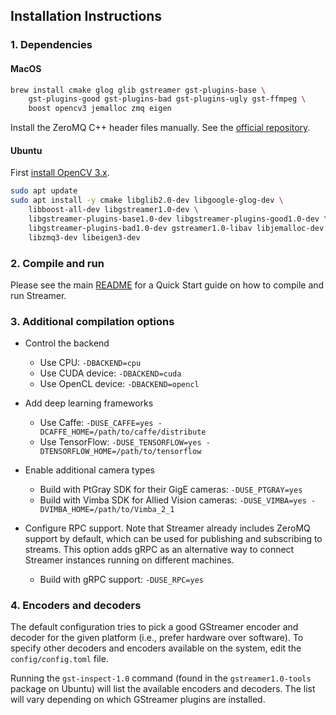 ## Installation Instructions

### 1. Dependencies

#### MacOS

```sh
brew install cmake glog glib gstreamer gst-plugins-base \
	gst-plugins-good gst-plugins-bad gst-plugins-ugly gst-ffmpeg \
	boost opencv3 jemalloc zmq eigen
```

Install the ZeroMQ C++ header files manually. See the
[official repository](https://github.com/zeromq/cppzmq).

#### Ubuntu

First [install OpenCV 3.x](http://docs.opencv.org/trunk/d7/d9f/tutorial_linux_install.html).

```sh
sudo apt update
sudo apt install -y cmake libglib2.0-dev libgoogle-glog-dev \
    libboost-all-dev libgstreamer1.0-dev \
    libgstreamer-plugins-base1.0-dev libgstreamer-plugins-good1.0-dev \
    libgstreamer-plugins-bad1.0-dev gstreamer1.0-libav libjemalloc-dev \
    libzmq3-dev libeigen3-dev
```

### 2. Compile and run

Please see the main [README](README.md) for a Quick Start guide on how to
compile and run Streamer.

### 3. Additional compilation options

* Control the backend
    - Use CPU: `-DBACKEND=cpu`
    - Use CUDA device: `-DBACKEND=cuda`
    - Use OpenCL device: `-DBACKEND=opencl`

* Add deep learning frameworks
    - Use Caffe: `-DUSE_CAFFE=yes -DCAFFE_HOME=/path/to/caffe/distribute`
    - Use TensorFlow:
    `-DUSE_TENSORFLOW=yes -DTENSORFLOW_HOME=/path/to/tensorflow`

* Enable additional camera types
    - Build with PtGray SDK for their GigE cameras: `-DUSE_PTGRAY=yes`
    - Build with Vimba SDK for Allied Vision cameras:
    `-DUSE_VIMBA=yes -DVIMBA_HOME=/path/to/Vimba_2_1`

* Configure RPC support. Note that Streamer already includes ZeroMQ support by
default, which can be used for publishing and subscribing to streams. This
option adds gRPC as an alternative way to connect Streamer instances running on
different machines.
    - Build with gRPC support: `-DUSE_RPC=yes`

### 4. Encoders and decoders

The default configuration tries to pick a good GStreamer encoder and decoder for
the given platform (i.e., prefer hardware over software). To specify other
decoders and encoders available on the system, edit the `config/config.toml` file.

Running the `gst-inspect-1.0` command (found in the `gstreamer1.0-tools` package
on Ubuntu) will list the available encoders and decoders. The list will vary
depending on which GStreamer plugins are installed.
